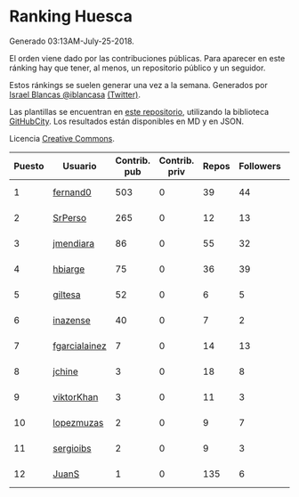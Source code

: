 # Ranking Huesca

Generado 03:13AM-July-25-2018.

El orden viene dado por las contribuciones públicas. Para aparecer en este ránking hay que tener, al menos, un repositorio público y un seguidor.

Estos ránkings se suelen generar una vez a la semana. Generados por [Israel Blancas @iblancasa](https://github.com/iblancasa/) [(Twitter)](https://twitter.com/iblancasa).

Las plantillas se encuentran en [este repositorio](https://github.com/iblancasa/GH-Spanish-Ranking), utilizando la biblioteca [GitHubCity](https://github.com/iblancasa/GitHubCity). Los resultados están disponibles en MD y en JSON.

Licencia [Creative Commons](https://creativecommons.org/licenses/by/4.0/).

| Puesto   |  Usuario  | Contrib. pub | Contrib. priv |Repos| Followers | Desde |  Avatar  |
|----------|-----------|--------------|---------------|-----|-----------|-------|----------|
|1|[fernand0](https://github.com/fernand0)|503|0|39|44|2008-03-06|![fernand0]()|
|2|[SrPerso](https://github.com/SrPerso)|265|0|12|13|2016-02-09|![SrPerso]()|
|3|[jmendiara](https://github.com/jmendiara)|86|0|55|32|2011-06-15|![jmendiara]()|
|4|[hbiarge](https://github.com/hbiarge)|75|0|36|39|2010-11-08|![hbiarge]()|
|5|[giltesa](https://github.com/giltesa)|52|0|6|5|2014-08-26|![giltesa]()|
|6|[inazense](https://github.com/inazense)|40|0|7|2|2016-08-16|![inazense]()|
|7|[fgarcialainez](https://github.com/fgarcialainez)|7|0|14|13|2012-05-19|![fgarcialainez]()|
|8|[jchine](https://github.com/jchine)|3|0|18|8|2012-05-03|![jchine]()|
|9|[viktorKhan](https://github.com/viktorKhan)|3|0|11|3|2013-06-13|![viktorKhan]()|
|10|[lopezmuzas](https://github.com/lopezmuzas)|2|0|9|7|2012-02-01|![lopezmuzas]()|
|11|[sergioibs](https://github.com/sergioibs)|2|0|9|3|2013-09-26|![sergioibs]()|
|12|[JuanS](https://github.com/JuanS)|1|0|135|6|2012-08-16|![JuanS]()|
